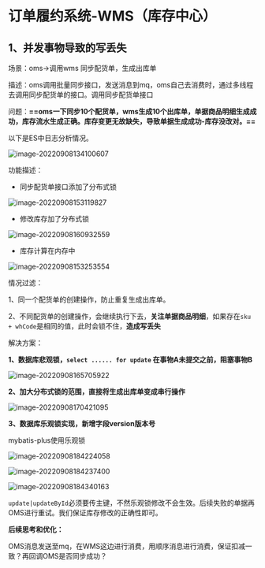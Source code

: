 # 订单履约系统-WMS（库存中心）

## 1、并发事物导致的写丢失

场景：oms->调用wms 同步配货单，生成出库单

描述：oms调用批量同步接口，发送消息到mq，oms自己去消费时，通过多线程去调用同步配货单的接口。调用同步配货单接口

问题：**==oms一下同步10个配货单，wms生成10个出库单，单据商品明细生成成功，库存流水生成正确。库存变更无故缺失，导致单据生成成功-库存没改对。==**

以下是ES中日志分析情况。

![image-20220908134100607](https://mygiteepic.oss-cn-shenzhen.aliyuncs.com/img/image-20220908134100607.png)



功能描述：

- 同步配货单接口添加了分布式锁

![image-20220908153119827](https://mygiteepic.oss-cn-shenzhen.aliyuncs.com/img/image-20220908153119827.png)

- 修改库存加了分布式锁

![image-20220908160932559](https://mygiteepic.oss-cn-shenzhen.aliyuncs.com/img/image-20220908160932559.png)

- 库存计算在内存中

![image-20220908153253554](https://mygiteepic.oss-cn-shenzhen.aliyuncs.com/img/image-20220908153253554.png)

情况过滤：

1、同一个配货单的创建操作，防止重复生成出库单。

2、不同配货单的创建操作，会继续执行下去，**关注单据商品明细**，如果存在`sku + whCode`是相同的值，此时会锁不住，**造成写丢失**



解决方案：

**1、数据库悲观锁，`select ...... for update` 在事物A未提交之前，阻塞事物B**

![image-20220908165705922](https://mygiteepic.oss-cn-shenzhen.aliyuncs.com/img/123)

**2、加大分布式锁的范围，直接将生成出库单变成串行操作**

![image-20220908170421095](https://mygiteepic.oss-cn-shenzhen.aliyuncs.com/img/image-20220908170421095.png)

**3、数据库乐观锁实现，新增字段version版本号** 

mybatis-plus使用乐观锁

![image-20220908184224058](https://mygiteepic.oss-cn-shenzhen.aliyuncs.com/img/image-20220908184224058.png)

![image-20220908184237400](https://mygiteepic.oss-cn-shenzhen.aliyuncs.com/img/image-20220908184237400.png)

![image-20220908184340163](https://mygiteepic.oss-cn-shenzhen.aliyuncs.com/img/image-20220908184340163.png)

`update|updateById`必须要传主键，不然乐观锁修改不会生效。后续失败的单据再OMS进行重试。我们保证库存修改的正确性即可。

**后续思考和优化：**

OMS消息发送至mq，在WMS这边进行消费，用顺序消息进行消费，保证扣减一致？再回调OMS是否同步成功？

